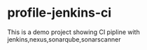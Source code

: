 # profile-jenkins-ci
This is a demo project showing CI pipline with jenkins,nexus,sonarqube,sonarscanner
